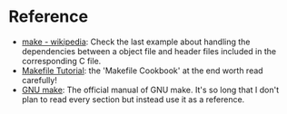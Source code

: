 # Reference
- [make - wikipedia](https://en.wikipedia.org/wiki/Make_(software)): Check the last example about handling the dependencies between a object file and header files included in the corresponding C file.
- [Makefile Tutorial](https://makefiletutorial.com/): the 'Makefile Cookbook' at the end worth read carefully!
- [GNU make](https://www.gnu.org/software/make/manual/make.html): The official manual of GNU make. It's so long that I don't plan to read every section but instead use it as a reference.
